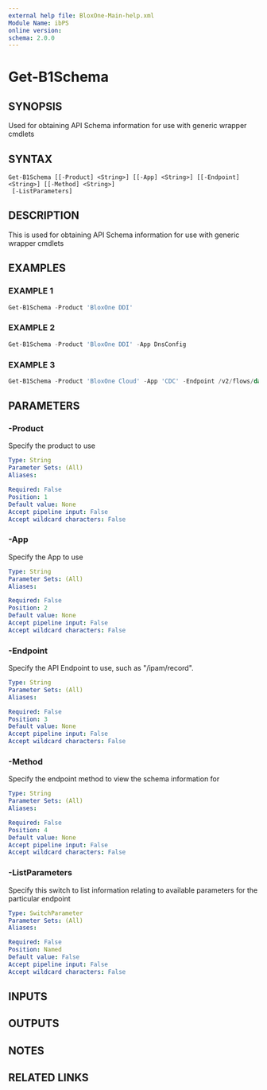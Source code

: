 ```yaml
---
external help file: BloxOne-Main-help.xml
Module Name: ibPS
online version:
schema: 2.0.0
---
```


# Get-B1Schema

## SYNOPSIS
Used for obtaining API Schema information for use with generic wrapper cmdlets

## SYNTAX

```
Get-B1Schema [[-Product] <String>] [[-App] <String>] [[-Endpoint] <String>] [[-Method] <String>]
 [-ListParameters]
```

## DESCRIPTION
This is used for obtaining API Schema information for use with generic wrapper cmdlets

## EXAMPLES

### EXAMPLE 1
```powershell
Get-B1Schema -Product 'BloxOne DDI'
```

### EXAMPLE 2
```powershell
Get-B1Schema -Product 'BloxOne DDI' -App DnsConfig
```

### EXAMPLE 3
```powershell
Get-B1Schema -Product 'BloxOne Cloud' -App 'CDC' -Endpoint /v2/flows/data -Method get -ListParameters
```

## PARAMETERS

### -Product
Specify the product to use

```yaml
Type: String
Parameter Sets: (All)
Aliases:

Required: False
Position: 1
Default value: None
Accept pipeline input: False
Accept wildcard characters: False
```

### -App
Specify the App to use

```yaml
Type: String
Parameter Sets: (All)
Aliases:

Required: False
Position: 2
Default value: None
Accept pipeline input: False
Accept wildcard characters: False
```

### -Endpoint
Specify the API Endpoint to use, such as "/ipam/record".

```yaml
Type: String
Parameter Sets: (All)
Aliases:

Required: False
Position: 3
Default value: None
Accept pipeline input: False
Accept wildcard characters: False
```

### -Method
Specify the endpoint method to view the schema information for

```yaml
Type: String
Parameter Sets: (All)
Aliases:

Required: False
Position: 4
Default value: None
Accept pipeline input: False
Accept wildcard characters: False
```

### -ListParameters
Specify this switch to list information relating to available parameters for the particular endpoint

```yaml
Type: SwitchParameter
Parameter Sets: (All)
Aliases:

Required: False
Position: Named
Default value: False
Accept pipeline input: False
Accept wildcard characters: False
```

## INPUTS

## OUTPUTS

## NOTES

## RELATED LINKS
